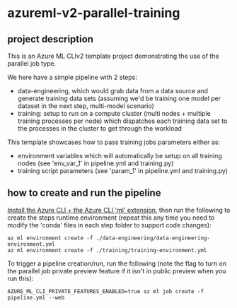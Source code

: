 # azureml-v2-parallel-training

## project description

This is an Azure ML CLIv2 template project demonstrating the use of the parallel job type.

We here have a simple pipeline with 2 steps:
- data-engineering, which would grab data from a data source and generate training data sets (assuming we'd be training one model per dataset in the next step, multi-model scenario)
- training: setup to run on a compute cluster (multi nodes + multiple training processes per node) which dispatches each training data set to the processes in the cluster to get through the workload

This template showcases how to pass training jobs parameters either as:
- environment variables which will automatically be setup on all training nodes (see 'env_var_1' in pipeline.yml and training.py)
- training script parameters (see 'param_1' in pipeline.yml and training.py)

## how to create and run the pipeline

[Install the Azure CLI + the Azure CLI 'ml' extension](https://docs.microsoft.com/en-us/azure/machine-learning/how-to-configure-cli?tabs=public), then run the following to create the steps runtime environment (repeat this any time you need to modify the 'conda' files in each step folder to support code changes):

```
az ml environment create -f ./data-engineering/data-engineering-environment.yml
az ml environment create -f ./training/training-environment.yml
```
To trigger a pipeline creation/run, run the following (note the flag to turn on the parallel job private preview feature if it isn't in public preview when you run this):

```
AZURE_ML_CLI_PRIVATE_FEATURES_ENABLED=true az ml job create -f pipeline.yml --web
```